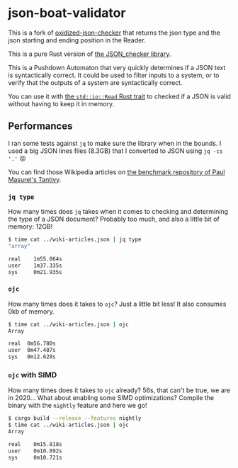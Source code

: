 # json-boat-validator

This is a fork of [oxidized-json-checker](https://github.com/Kerollmops/oxidized-json-checker) that returns the json type and the json starting and ending position in the Reader.

This is a pure Rust version of [the JSON_checker library](http://www.json.org/JSON_checker/).

This is a Pushdown Automaton that very quickly determines if a JSON text is syntactically correct. It could be used to filter inputs to a system, or to verify that the outputs of a system are syntactically correct.

You can use it with [the `std::io::Read` Rust trait](https://doc.rust-lang.org/std/io/trait.Read.html) to checked if a JSON is valid without having to keep it in memory.

## Performances

I ran some tests against `jq` to make sure the library when in the bounds.
I used a big JSON lines files (8.3GB) that I converted to JSON using `jq -cs '.'` 😜

You can find those Wikipedia articles on [the benchmark repository of Paul Masurel's Tantivy](https://github.com/tantivy-search/search-benchmark-game#running).

### `jq type`

How many times does `jq` takes when it comes to checking and determining the type of a JSON document?
Probably too much, and also a little bit of memory: 12GB!

```bash
$ time cat ../wiki-articles.json | jq type
"array"

real    1m55.064s
user    1m37.335s
sys     0m21.935s
```

### `ojc`

How many times does it takes to `ojc`? Just a little bit less! It also consumes 0kb of memory.

```bash
$ time cat ../wiki-articles.json | ojc
Array

real  0m56.780s
user  0m47.487s
sys   0m12.628s
```

### `ojc` with SIMD

How many times does it takes to `ojc` already? 56s, that can't be true, we are in 2020...
What about enabling some SIMD optimizations? Compile the binary with the `nightly` feature and here we go!

```bash
$ cargo build --release --features nightly
$ time cat ../wiki-articles.json | ojc
Array

real    0m15.818s
user    0m10.892s
sys     0m10.721s
```
